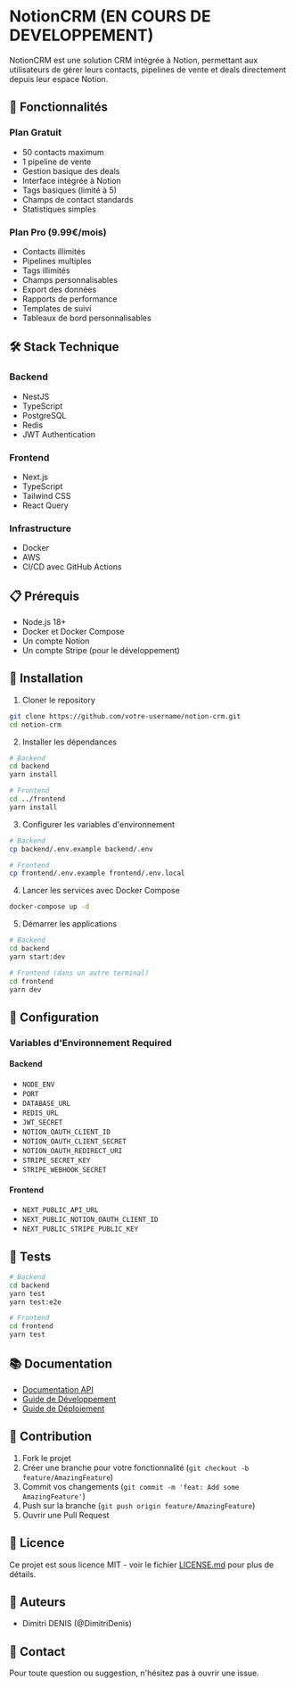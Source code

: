 # NotionCRM (EN COURS DE DEVELOPPEMENT)

NotionCRM est une solution CRM intégrée à Notion, permettant aux utilisateurs de gérer leurs contacts, pipelines de vente et deals directement depuis leur espace Notion.

## 🌟 Fonctionnalités

### Plan Gratuit
- 50 contacts maximum
- 1 pipeline de vente
- Gestion basique des deals
- Interface intégrée à Notion
- Tags basiques (limité à 5)
- Champs de contact standards
- Statistiques simples

### Plan Pro (9.99€/mois)
- Contacts illimités
- Pipelines multiples
- Tags illimités
- Champs personnalisables
- Export des données
- Rapports de performance
- Templates de suivi
- Tableaux de bord personnalisables

## 🛠️ Stack Technique

### Backend
- NestJS
- TypeScript
- PostgreSQL
- Redis
- JWT Authentication

### Frontend
- Next.js
- TypeScript
- Tailwind CSS
- React Query

### Infrastructure
- Docker
- AWS
- CI/CD avec GitHub Actions

## 📋 Prérequis
- Node.js 18+
- Docker et Docker Compose
- Un compte Notion
- Un compte Stripe (pour le développement)

## 🚀 Installation

1. Cloner le repository
```bash
git clone https://github.com/votre-username/notion-crm.git
cd notion-crm
```

2. Installer les dépendances
```bash
# Backend
cd backend
yarn install

# Frontend
cd ../frontend
yarn install
```

3. Configurer les variables d'environnement
```bash
# Backend
cp backend/.env.example backend/.env

# Frontend
cp frontend/.env.example frontend/.env.local
```

4. Lancer les services avec Docker Compose
```bash
docker-compose up -d
```

5. Démarrer les applications
```bash
# Backend
cd backend
yarn start:dev

# Frontend (dans un autre terminal)
cd frontend
yarn dev
```

## 🔧 Configuration

### Variables d'Environnement Required

#### Backend
- `NODE_ENV`
- `PORT`
- `DATABASE_URL`
- `REDIS_URL`
- `JWT_SECRET`
- `NOTION_OAUTH_CLIENT_ID`
- `NOTION_OAUTH_CLIENT_SECRET`
- `NOTION_OAUTH_REDIRECT_URI`
- `STRIPE_SECRET_KEY`
- `STRIPE_WEBHOOK_SECRET`

#### Frontend
- `NEXT_PUBLIC_API_URL`
- `NEXT_PUBLIC_NOTION_OAUTH_CLIENT_ID`
- `NEXT_PUBLIC_STRIPE_PUBLIC_KEY`

## 🧪 Tests

```bash
# Backend
cd backend
yarn test
yarn test:e2e

# Frontend
cd frontend
yarn test
```

## 📚 Documentation

- [Documentation API](docs/api.md)
- [Guide de Développement](docs/development.md)
- [Guide de Déploiement](docs/deployment.md)

## 🤝 Contribution

1. Fork le projet
2. Créer une branche pour votre fonctionnalité (`git checkout -b feature/AmazingFeature`)
3. Commit vos changements (`git commit -m 'feat: Add some AmazingFeature'`)
4. Push sur la branche (`git push origin feature/AmazingFeature`)
5. Ouvrir une Pull Request

## 📄 Licence

Ce projet est sous licence MIT - voir le fichier [LICENSE.md](LICENSE.md) pour plus de détails.

## 👥 Auteurs

- Dimitri DENIS (@DimitriDenis)

## 📮 Contact

Pour toute question ou suggestion, n'hésitez pas à ouvrir une issue.